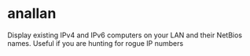 # anallan
Display existing IPv4 and IPv6 computers on your LAN and their NetBios names. Useful if you are hunting for rogue IP numbers
